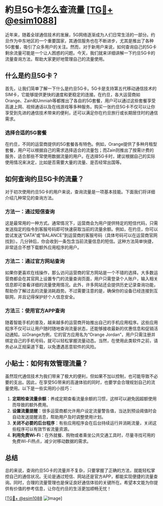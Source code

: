# 約旦5G卡怎么查流量 [[TG💪+ @esim1088](https://t.me/s/esim1088)]

近年来，随着全球通信技术的发展，5G网络逐渐成为人们日常生活的一部分。约旦作为中东地区的一个重要国家，其通信服务也在不断进步，尤其是推出了各种5G套餐，吸引了众多用户的关注。然而，对于新用户来说，如何查询自己的5G卡剩余流量可能是一个让人困惑的问题。今天，我们就来详细讲解一下约旦5G卡的流量查询方法，帮助大家更好地管理自己的流量使用。

## 什么是约旦5G卡？

首先，让我们简单了解一下什么是约旦5G卡。5G卡是支持第五代移动通信技术的SIM卡，它能够提供更快的速度和更稳定的连接。在约旦，各大运营商如Orange、Zain和Umniah等都推出了各自的5G套餐，用户可以通过这些套餐享受高速上网、视频通话以及在线游戏等多种服务。购买一张约旦5G卡不仅可以让你享受到先进的通信技术带来的便利，还可以满足你在约旦旅行或长期居住时的通信需求。

### 选择合适的5G套餐

在约旦，不同的运营商提供的5G套餐各有特色。例如，Orange提供了多种月租型套餐，用户可以根据自己的需求选择适合的流量包；而Zain则推出了按需计费的服务，适合那些不常使用数据流量的用户。在选择5G卡时，建议根据自己的实际使用情况来决定，比如是否需要大量的流量、是否经常出国等。

## 如何查询约旦5G卡的流量？

对于初次使用约旦5G卡的用户来说，查询流量是一项基本技能。下面我们将详细介绍几种常见的查询方法。

### 方法一：通过短信查询

这是最常用的一种方式。通常情况下，运营商会为用户提供特定的短信代码，只需发送指定的指令到客服号码即可快速获取当前的流量余额。例如，在约旦，你可以尝试发送“DATA”或“BALANCE”到运营商的客服号码（具体号码可以在运营商官网找到）。几分钟后，你会收到一条包含当前流量信息的短信。这种方法简单快捷，非常适合不想下载额外应用程序的用户。

### 方法二：通过官方网站查询

如果你更喜欢在线操作，那么访问运营商的官方网站是一个不错的选择。大多数运营商都会在其官网上设置专门的流量查询页面，用户只需登录个人账户，输入相关信息即可查看详细的流量使用情况。此外，许多网站还会提供历史记录查询功能，帮助你了解过去的流量消耗趋势。不过需要注意的是，确保你的设备已经连接到互联网，并且记得保护好个人信息安全。

### 方法三：使用官方APP查询

随着智能手机的普及，越来越多的运营商开始推出自己的手机应用程序。这些应用程序不仅可以让用户随时随地查询流量状态，还能够接收最新的优惠信息和促销活动通知。以Orange为例，它的官方应用名为“Orange Jordan”，用户只需注册并绑定自己的手机号码，就可以轻松掌握流量动态。当然，在使用此类软件之前，请务必从正规渠道下载，以免遭遇恶意软件的风险。

## 小贴士：如何有效管理流量？

虽然现代通信技术为我们带来了极大的便利，但如果不加以控制，也可能导致不必要的支出。因此，在享受5G带来的高速体验的同时，也要学会合理规划自己的流量使用。以下是一些实用的小技巧：

1. **定期检查流量余额**：养成定期查看流量余额的习惯，这样可以避免因超额使用而导致的额外费用。
2. **设置流量提醒**：很多运营商都允许用户设定流量警告值，当达到预设阈值时会自动发送提醒消息，帮助用户及时调整使用计划。
3. **关闭不必要的后台程序**：有些应用程序会在后台持续运行并消耗流量，关闭这些程序可以有效节省流量资源。
4. **利用免费Wi-Fi**：在外就餐、购物或者乘坐公共交通工具时，尽量寻找可用的免费Wi-Fi热点，减少对移动数据的需求。

## 总结

总的来说，查询约旦5G卡的流量并不复杂，只要掌握了正确的方法，就能轻松掌控自己的通信状况。无论是通过短信、网站还是官方APP，都能实现便捷的流量查询。同时，合理的流量管理也是保证良好通信体验的关键所在。希望本文能为你提供有价值的参考信息，让你在约旦的生活更加顺畅无忧！

[[TG💪+ @esim1088](https://t.me/s/esim1088) ![Image](https://i.postimg.cc/4NQfJmqS/Snipaste-2025-05-13-00-14-12.png)]